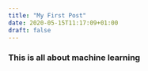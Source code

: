 ```yaml
---
title: "My First Post"
date: 2020-05-15T11:17:09+01:00
draft: false
---
```


### This is all about machine learning